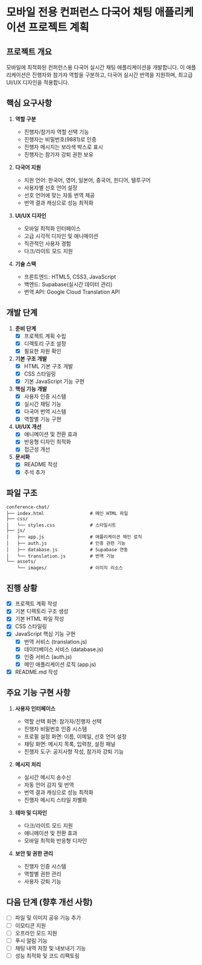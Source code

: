 # 모바일 전용 컨퍼런스 다국어 채팅 애플리케이션 프로젝트 계획

## 프로젝트 개요
모바일에 최적화된 컨퍼런스용 다국어 실시간 채팅 애플리케이션을 개발합니다. 이 애플리케이션은 진행자와 참가자 역할을 구분하고, 다국어 실시간 번역을 지원하며, 최고급 UI/UX 디자인을 적용합니다.

## 핵심 요구사항
1. **역할 구분**
   - 진행자/참가자 역할 선택 기능
   - 진행자는 비밀번호(9881)로 인증
   - 진행자 메시지는 보라색 박스로 표시
   - 진행자는 참가자 강퇴 권한 보유

2. **다국어 지원**
   - 지원 언어: 한국어, 영어, 일본어, 중국어, 힌디어, 텔루구어
   - 사용자별 선호 언어 설정
   - 선호 언어에 맞는 자동 번역 제공
   - 번역 결과 캐싱으로 성능 최적화

3. **UI/UX 디자인**
   - 모바일 최적화 인터페이스
   - 고급 시각적 디자인 및 애니메이션
   - 직관적인 사용자 경험
   - 다크/라이트 모드 지원

4. **기술 스택**
   - 프론트엔드: HTML5, CSS3, JavaScript
   - 백엔드: Supabase(실시간 데이터 관리)
   - 번역 API: Google Cloud Translation API

## 개발 단계
1. **준비 단계**
   - [x] 프로젝트 계획 수립
   - [x] 디렉토리 구조 설정
   - [x] 필요한 자원 확인

2. **기본 구조 개발**
   - [x] HTML 기본 구조 개발
   - [x] CSS 스타일링
   - [x] 기본 JavaScript 기능 구현

3. **핵심 기능 개발**
   - [x] 사용자 인증 시스템
   - [x] 실시간 채팅 기능
   - [x] 다국어 번역 시스템
   - [x] 역할별 기능 구현

4. **UI/UX 개선**
   - [x] 애니메이션 및 전환 효과
   - [x] 반응형 디자인 최적화
   - [x] 접근성 개선

5. **문서화**
   - [x] README 작성
   - [x] 주석 추가

## 파일 구조
```
conference-chat/
├── index.html                 # 메인 HTML 파일
├── css/
│   └── styles.css             # 스타일시트
├── js/
│   ├── app.js                 # 애플리케이션 메인 로직
│   ├── auth.js                # 인증 관련 기능
│   ├── database.js            # Supabase 연동
│   └── translation.js         # 번역 기능
└── assets/
    └── images/                # 이미지 리소스
```

## 진행 상황
- [x] 프로젝트 계획 작성
- [x] 기본 디렉토리 구조 생성
- [x] 기본 HTML 파일 작성
- [x] CSS 스타일링
- [x] JavaScript 핵심 기능 구현
  - [x] 번역 서비스 (translation.js)
  - [x] 데이터베이스 서비스 (database.js)
  - [x] 인증 서비스 (auth.js)
  - [x] 메인 애플리케이션 로직 (app.js)
- [x] README.md 작성

## 주요 기능 구현 사항
1. **사용자 인터페이스**
   - 역할 선택 화면: 참가자/진행자 선택
   - 진행자 비밀번호 인증 시스템
   - 프로필 설정 화면: 이름, 이메일, 선호 언어 설정
   - 채팅 화면: 메시지 목록, 입력창, 설정 패널
   - 진행자 도구: 공지사항 작성, 참가자 강퇴 기능

2. **메시지 처리**
   - 실시간 메시지 송수신
   - 자동 언어 감지 및 번역
   - 번역 결과 캐싱으로 성능 최적화
   - 진행자 메시지 스타일 차별화

3. **테마 및 디자인**
   - 다크/라이트 모드 지원
   - 애니메이션 및 전환 효과
   - 모바일 최적화 반응형 디자인

4. **보안 및 권한 관리**
   - 진행자 인증 시스템
   - 역할별 권한 관리
   - 사용자 강퇴 기능

## 다음 단계 (향후 개선 사항)
- [ ] 파일 및 이미지 공유 기능 추가
- [ ] 이모티콘 지원
- [ ] 오프라인 모드 지원
- [ ] 푸시 알림 기능
- [ ] 채팅 내역 저장 및 내보내기 기능
- [ ] 성능 최적화 및 코드 리팩토링
